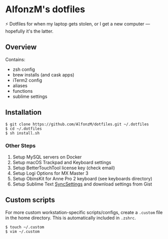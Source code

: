 # AlfonzM's dotfiles

⚡️ Dotfiles for when my laptop gets stolen, or I get a new computer — hopefully it's the latter.

## Overview

Contains:

- zsh config
- brew installs (and cask apps)
- iTerm2 config
- aliases
- functions
- sublime settings

## Installation

```
$ git clone https://github.com/AlfonzM/dotfiles.git ~/.dotfiles
$ cd ~/.dotfiles
$ sh install.sh
```

### Other Steps

1. Setup MySQL servers on Docker
2. Setup macOS Trackpad and Keyboard settings
3. Setup BetterTouchTool license key (check email)
4. Setup Logi Options for MX Master 3
5. Setup ObinsKit for Anne Pro 2 keyboard (see keyboards directory)
6. Setup Sublime Text [SyncSettings](https://packagecontrol.io/packages/Sync%20Settings) and download settings from Gist

## Custom scripts

For more custom workstation-specific scripts/configs, create a `.custom` file in the home directory. This is automatically included in `.zshrc`.

```
$ touch ~/.custom
$ vim ~/.custom
```